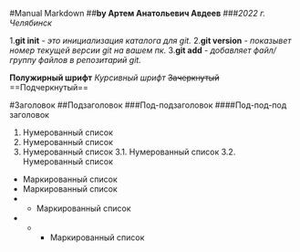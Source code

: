 #Manual Markdown
##**by Артем Анатольевич Авдеев**
###*2022 г. Челябинск*


1.**git init** - *это инициализация каталога для git.*
2.**git version** *- показывет номер текущей версии git на вашем пк.*
3.**git add**  - *добавляет файл/группу файлов в репозитарий git.*

**Полужирный шрифт**
*Курсивный шрифт*
~~Зачеркнутый~~
==Подчеркнутый==

#Заголовок
##Подзаголовок
###Под-подзаголовок
####Под-под-под заголовок

1. Нумерованный список
2. Нумерованный список
3. Нумерованный список
3.1. Нумерованный список
3.2. Нумерованный список

* Маркированный список
* Маркированный список
* * Маркированный список
* * * Маркированный список

